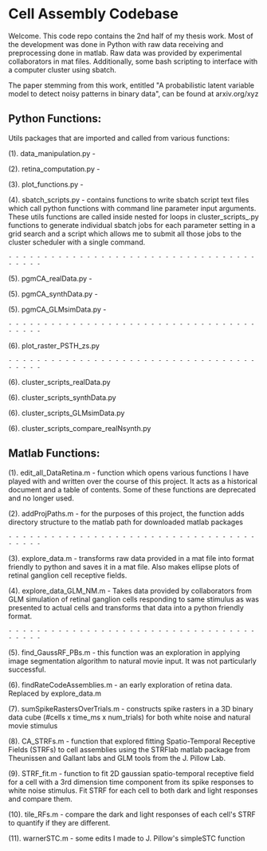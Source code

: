 # Cell Assembly Codebase

Welcome. This code repo contains the 2nd half of my thesis work. Most of the development was done in Python with raw data receiving and preprocessing done in matlab. Raw data was provided by experimental collaborators in mat files. Additionally, some bash scripting to interface with a computer cluster using sbatch.



The paper stemming from this work, entitled "A probabilistic latent variable model to detect noisy patterns in binary data", can be found at arxiv.org/xyz











## Python Functions:

Utils packages that are imported and called from various functions:

(1). data_manipulation.py - 

(2). retina_computation.py -

(3). plot_functions.py - 

(4). sbatch_scripts.py - contains functions to write sbatch script text files which call python functions with command line parameter input arguments. These utils functions are called inside nested for loops in cluster_scripts_<xyz>.py functions to generate individual sbatch jobs for each parameter setting in a grid search and a script which allows me to submit all those jobs to the cluster scheduler with a single command.



<!---
write_sbatch_script_pgmCA_realData > pgmCA_realData.py
write_sbatch_script_pgmCA_GLMsimData > pgmCA_GLMsimData.py
write_sbatch_script_pgmCA_synthData > pgmCA_synthData.py
write_sbatch_script_infer_postLrn_synthData > infer_postLrn_synthData.py
write_sbatch_script_pgmCA_and_infPL_synthData > pgmCA_synthData.py & infer_postLrn_synthData.py

write_sbatch_script_rasterZ_realData > raster_zs_inferred_allSWs_given_model.py
write_sbatch_script_rasterZ_GLMsimData > raster_zs_inferred_allSWs_given_model.py
write_sbatch_script_rasterZ_xVal_realData > raster_zs_inferred_xValSWs_given_model.py

write_sbatch_script_StatsInfPL_realData > StatsInfPL_realData.py
write_sbatch_script_compare_SWdists_realNsynth > compare_SWdists_realNsynthData.py
--->










	- - - - - - - - - - - - - - - - - - - - - - - - - - - - - - - - - - - - - - - - 


(5). pgmCA_realData.py - 

(5). pgmCA_synthData.py - 

(5). pgmCA_GLMsimData.py - 


	- - - - - - - - - - - - - - - - - - - - - - - - - - - - - - - - - - - - - - - - 

(6). plot_raster_PSTH_zs.py



	- - - - - - - - - - - - - - - - - - - - - - - - - - - - - - - - - - - - - - - - 

(6). cluster_scripts_realData.py

(6). cluster_scripts_synthData.py

(6). cluster_scripts_GLMsimData.py

(6). cluster_scripts_compare_realNsynth.py



## Matlab Functions:

(1). edit_all_DataRetina.m - function which opens various functions I have played with and written over the course of this project. It acts as a historical document and a table of contents. Some of these functions are deprecated and no longer used.

(2). addProjPaths.m - for the purposes of this project, the function adds directory structure to the matlab path for downloaded matlab packages

	- - - - - - - - - - - - - - - - - - - - - - - - - - - - - - - - - - - - - - - - 

(3). explore_data.m - transforms raw data provided in a mat file into format friendly to python and saves it in a mat file. Also makes ellipse plots of retinal ganglion cell receptive fields.

(4). explore_data_GLM_NM.m - Takes data provided by collaborators from GLM simulation of retinal ganglion cells responding to same stimulus as was presented to actual cells and transforms that data into a python friendly format.

	- - - - - - - - - - - - - - - - - - - - - - - - - - - - - - - - - - - - - - - - 

(5). find_GaussRF_PBs.m - this function was an exploration in applying image segmentation algorithm to natural movie input. It was not particularly successful.

(6). findRateCodeAssemblies.m - an early exploration of retina data. Replaced by explore_data.m

(7). sumSpikeRastersOverTrials.m - constructs spike rasters in a 3D binary data cube (#cells x time_ms x num_trials) for both white noise and natural movie stimulus

(8). CA_STRFs.m - function that explored fitting Spatio-Temporal Receptive Fields (STRFs) to cell assemblies using the STRFlab matlab package from Theunissen and Gallant labs and GLM tools from the J. Pillow Lab.

(9). STRF_fit.m - function to fit 2D gaussian spatio-temporal receptive field for a cell with a 3rd dimension time component from its spike responses to white noise stimulus. Fit STRF for each cell to both dark and light responses and compare them.

(10). tile_RFs.m - compare the dark and light responses of each cell's STRF to quantify if they are different.

(11). warnerSTC.m - some edits I made to J. Pillow's simpleSTC function

	





